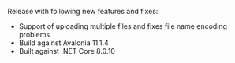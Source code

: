 Release with following new features and fixes:
- Support of uploading multiple files and fixes file name encoding problems
- Build against Avalonia 11.1.4
- Built against .NET Core 8.0.10
